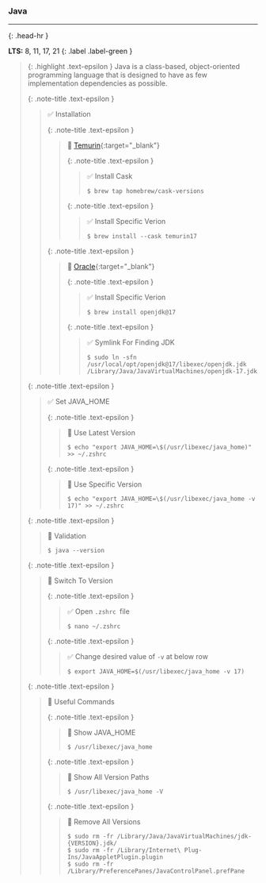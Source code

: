 ### Java
<hr>{: .head-hr }

**LTS:** 8, 11, 17, 21
{: .label .label-green }

> {: .highlight .text-epsilon }
> Java is a class-based, object-oriented programming language that is designed to have as few implementation dependencies as possible.
>
>
> {: .note-title .text-epsilon } 
>> ✅ Installation
>>
>> {: .note-title .text-epsilon } 
>>> 🔘 [Temurin](https://adoptium.net){:target="\_blank"}
>>>
>>> {: .note-title .text-epsilon } 
>>>> ✅ Install Cask
>>>>
>>>> `$ brew tap homebrew/cask-versions`
>>>
>>> {: .note-title .text-epsilon } 
>>>> ✅ Install Specific Verion
>>>>
>>>> `$ brew install --cask temurin17`
>>
>>
>> {: .note-title .text-epsilon } 
>>> 🔘 [Oracle](https://openjdk.org){:target="\_blank"}
>>>
>>> {: .note-title .text-epsilon } 
>>>> ✅ Install Specific Verion
>>>>
>>>> `$ brew install openjdk@17`
>>>
>>> {: .note-title .text-epsilon } 
>>>> ✅ Symlink For Finding JDK
>>>>
>>>> `$ sudo ln -sfn /usr/local/opt/openjdk@17/libexec/openjdk.jdk /Library/Java/JavaVirtualMachines/openjdk-17.jdk`
>
>
> {: .note-title .text-epsilon }
>> ✅ Set JAVA_HOME
>>
>> {: .note-title .text-epsilon }
>>> 🔘 Use Latest Version
>>>
>>> `$ echo "export JAVA_HOME=\$(/usr/libexec/java_home)" >> ~/.zshrc`
>>
>> {: .note-title .text-epsilon }
>>> 🔘 Use Specific Version
>>>
>>> `$ echo "export JAVA_HOME=\$(/usr/libexec/java_home -v 17)" >> ~/.zshrc`
>
>
> {: .note-title .text-epsilon }
>> 🔲 Validation
>>
>> `$ java --version`
>
>
> {: .note-title .text-epsilon }
>> 🔲 Switch To Version
>>
>> {: .note-title .text-epsilon }
>>> ✅ Open `.zshrc `file
>>>
>>> `$ nano ~/.zshrc`
>>
>> {: .note-title .text-epsilon }
>>> ✅ Change desired value of `-v` at below row
>>>
>>> `$ export JAVA_HOME=$(/usr/libexec/java_home -v 17)`
>
>
> {: .note-title .text-epsilon }
>> 🔲 Useful Commands
>>
>> {: .note-title .text-epsilon }
>>> 🔲 Show JAVA_HOME
>>>
>>> `$ /usr/libexec/java_home`
>>
>> {: .note-title .text-epsilon }
>>> 🔲 Show All Version Paths
>>>
>>> `$ /usr/libexec/java_home -V`
>>
>> {: .note-title .text-epsilon }
>>> 🔲 Remove All Versions
>>>
>>> `$ sudo rm -fr /Library/Java/JavaVirtualMachines/jdk-{VERSION}.jdk/` <br>
>>> `$ sudo rm -fr /Library/Internet\ Plug-Ins/JavaAppletPlugin.plugin` <br>
>>> `$ sudo rm -fr /Library/PreferencePanes/JavaControlPanel.prefPane`
